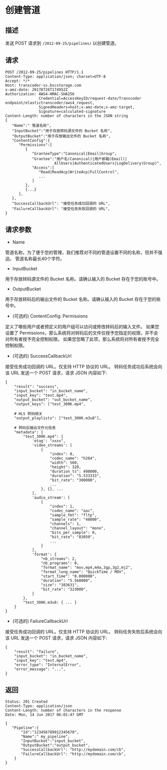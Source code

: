 # 创建管道

## 描述
发送 POST 请求到 `/2012-09-25/pipelines/` 以创建管道。

## 请求
```
POST /2012-09-25/pipelines HTTP/1.1
Content-Type: application/json; charset=UTF-8
Accept: */*
Host: transcoder-ss.bscstorage.com
x-amz-date: 20170726T174952Z
Authorization: AWS4-HMAC-SHA256
               Credential=AccessKeyID/request-date/Transcoder endpoint/elastictranscoder/aws4_request,
               SignedHeaders=host;x-amz-date;x-amz-target,
               Signature=calculated-signature
Content-Length: number of characters in the JSON string
{
   "Name":" 管道名称",
   "InputBucket":"用于存放转码源文件的 Bucket 名称",
   "OutputBucket":"用于存放输出文件的 Bucket 名称",
   "ContentConfig":{
      "Permissions":[
         {
            "GranteeType":"Canonical|Email|Group",
            "Grantee":"用户名(Canonical)|用户邮箱(Email)|
                      AllUsers|AuthenticatedUsers|LogDelivery(Group)",
            "Access":[
               "Read|ReadAcp|WriteAcp|FullControl",
               ...
            ]
         },
         {...}
      ],
   },
   "SuccessCallbackUrl": "接受任务成功回调的 URL",
   "FailureCallbackUrl": "接受任务失败回调的 URL",
}
```

## 请求参数

- Name

管道名称。为了便于您的管理，我们推荐对不同的管道设置不同的名称，但并不强迫。
管道名称最长40个字符。

- InputBucket

用于存放转码源文件的 Bucket 名称。请确认输入的 Bucket 存在于您的账号中。

- OutputBucket

用于存放转码后的输出文件的 Bucket 名称。请确认输入的 Bucket 存在于您的账号中。

- (可选的) ContentConfig: Permissions

定义了哪些用户或者预定义的用户组可以访问或修改转码后的输入文件。
如果您设置了 Permissions，那么系统将对转码后的文件仅授予您指定的权限，并不会对所有者授予完全控制权限。
如果您忽略了此项，那么系统将对所有者授予完全控制权限。

- (可选的) SuccessCallbackUrl

接受任务成功回调的 URL。仅支持 HTTP 协议的 URL。
转码任务成功后系统会向该 URL 发送一个 POST 请求，请求 JSON 内容如下:

```
{
    "result": "success",
    "input_bucket": "in_bucket_name",
    "input_key": "test.mp4",
    "output_bucket": "out_bucket_name",
    "output_keys": ["test_300K.mp4",
 
    # HLS 转码相关
    "output_playlists": ["test_300K.m3u8"],

    # 转码后输出文件元信息
    "metadata": {
        "test_300K.mp4": {
            'etag': "xxxx",
            'video_streams': [
                {
                    "index": 0,
                    "codec_name": "h264",
                    "width": 560,
                    "height": 320,
                    "duration_ts": 498000,
                    "duration": "5.533333",
                    "bit_rate": "300000",
                    ...
                }, {}, ...
            ],
            'audio_stream': [
                {
                    "index": 1,
                    "codec_name": "aac",
                    "sample_fmt": "fltp",
                    "sample_rate": "48000",
                    "channels": 1,
                    "channel_layout": "mono",
                    "bits_per_sample": 0,
                    "bit_rate": "83050",
                    ...
                }
            ],
            'format': {
                "nb_streams": 2,
                "nb_programs": 0,
                "format_name": "mov,mp4,m4a,3gp,3g2,mj2",
                "format_long_name": "QuickTime / MOV",
                "start_time": "0.000000",
                "duration": "5.568000",
                "size": "383631",
                "bit_rate": "323000",
            }
        },
        "test_300K.m3u8: { ... }
    }
}
```


- (可选的) FailureCallbackUrl

接受任务成功回调的 URL。仅支持 HTTP 协议的 URL。
转码任务失败后系统会向该 URL 发送一个 POST 请求，请求 JSON 内容如下:

```
{
    "result": "failure",
    "input_bucket": "in_bucket_name",
    "input_key": "test.mp4",
    "error_type": "InternalError",
    "error_message": "...",
}
```

## 返回

```
Status: 201 Created
Content-Type: application/json
Content-Length: number of characters in the response
Date: Mon, 14 Jun 2017 06:01:47 GMT

{
   "Pipeline":{
       "Id":"123456789012345678",
       "Name":" my_pipeline",
       "InputBucket":"input_bucket",
       "OutputBucket":"output_bucket",
       "SuccessCallbackUrl": "http://mydomain.com/cb",
       "FailureCallbackUrl": "http://mydomain.com/cb",
    }
}
```
